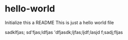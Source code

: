 # hello-world
Initialize this  a README
This is just a hello world file


sadklfjas; sd'fjas;ldfjas 'dfjasdk;ljfas;ljdf;lasjd f;sadj;fljas
